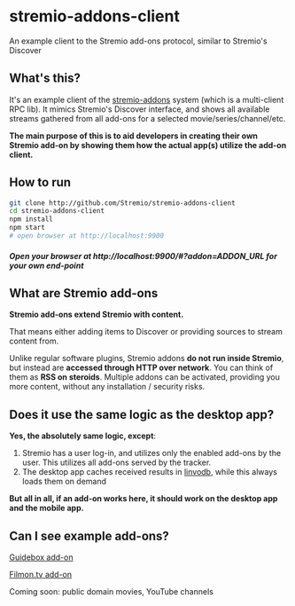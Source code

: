 # stremio-addons-client
An example client to the Stremio add-ons protocol, similar to Stremio's Discover


## What's this?
It's an example client of the [stremio-addons](http://github.com/Stremio/stremio-addons) system (which is a multi-client RPC lib). 
It mimics Stremio's Discover interface, and shows all available streams gathered from all add-ons for a selected movie/series/channel/etc.

**The main purpose of this is to aid developers in creating their own Stremio add-on by showing them how the actual app(s) utilize the add-on client.**

## How to run
```bash
git clone http://github.com/Stremio/stremio-addons-client
cd stremio-addons-client
npm install
npm start
# open browser at http://localhost:9900
```

##### Open your browser at http://localhost:9900/#?addon=ADDON_URL for your own end-point

## What are Stremio add-ons

**Stremio add-ons extend Stremio with content.**

That means either adding items to Discover or providing sources to stream content from.

Unlike regular software plugins, Stremio addons **do not run inside Stremio**, but instead are **accessed through HTTP over network**. You can think of them as **RSS on steroids**. Multiple addons can be activated, providing you more content, without any installation / security risks.


## Does it use the same logic as the desktop app?
**Yes, the absolutely same logic, except**:

1. Stremio has a user log-in, and utilizes only the enabled add-ons by the user. This utilizes all add-ons served by the tracker.
2. The desktop app caches received results in [linvodb](http://github.com/Stremio/linvodb3), while this always loads them on demand

**But all in all, if an add-on works here, it should work on the desktop app and the mobile app.**

## Can I see example add-ons?

[Guidebox add-on](http://github.com/Stremio/guidebox-stremio)

[Filmon.tv add-on](http://github.com/Stremio/filmon-stremio)

Coming soon: public domain movies, YouTube channels

